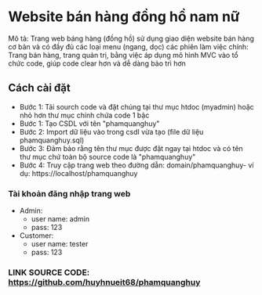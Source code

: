 # Website bán hàng đồng hồ nam nữ

Mô tả: Trang web báng hàng (đồng hồ) sử dụng giao diện website bán hàng cơ bản và có đầy đủ các loại menu (ngang, dọc)
các phiên làm việc chính: Trang bán hàng, trang quản trị, bằng việc áp dụng mô hình MVC vào tổ chức code, giúp code clear hơn và dễ dàng bảo trì hơn

## Cách cài đặt
- Bước 1: Tải sourch code và đặt chúng tại thư mục htdoc (myadmin) hoặc nhỏ hơn thư mục chính chứa code 1 bậc
- Bước 1: Tạo CSDL với tên "phamquanghuy"
- Bước 2: Import dữ liệu vào trong csdl vừa tạo (file dữ liệu phamquanghuy.sql)
- Bước 3: Đảm bảo rằng tên thư mục được đặt ngay tại htdoc và có tên thư mục chứ toàn bộ source code là "phamquanghuy"
- Bước 4: Truy cập trang web theo đường dẫn: domain/phamquanghuy- ví dụ: https://localhost/phamquanghuy

### Tài khoản đăng nhập trang web
- Admin: 
    - user name: admin 
    - pass: 123
- Customer:
    - user name: tester 
    - pass: 123


### LINK SOURCE CODE: https://github.com/huyhnueit68/phamquanghuy
